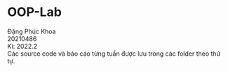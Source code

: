 # OOP-Lab
Đặng Phúc Khoa
<br />
20210486
<br />
Kì: 2022.2
<br />
Các source code và báo cáo từng tuần được lưu trong các folder theo thứ tự.
